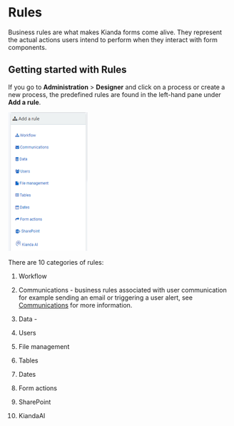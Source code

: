 # Rules #

Business rules are what makes Kianda forms come alive. They represent the actual actions users intend to perform when they interact with form components.

## Getting started with Rules ##

If you go to **Administration** > **Designer** and click on a process or create a new process, the predefined rules are found in the left-hand pane under **Add a rule**.

![Rules](images/rulesgeneral.png) 

There are 10 categories of rules:

1. Workflow

2. Communications - business rules associated with user communication for example sending an email or triggering a user alert, see [Communications](communications/README.md) for more information. 

3. Data - 

4. Users

5. File management

6. Tables

7. Dates

8. Form actions

9. SharePoint

10. KiandaAI

    

